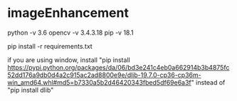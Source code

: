 # imageEnhancement
python -v 3.6
opencv -v 3.4.3.18
pip -v 18.1

pip install -r requirements.txt

if you are using window, install "pip install https://pypi.python.org/packages/da/06/bd3e241c4eb0a662914b3b4875fc52dd176a9db0d4a2c915ac2ad8800e9e/dlib-19.7.0-cp36-cp36m-win_amd64.whl#md5=b7330a5b2d46420343fbed5df69e6a3f" instead of "pip install dlib"
